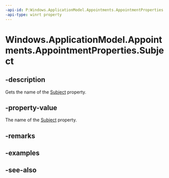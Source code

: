 ```yaml
---
-api-id: P:Windows.ApplicationModel.Appointments.AppointmentProperties.Subject
-api-type: winrt property
---
```


<!-- Property syntax
public string Subject { get; }
-->

# Windows.ApplicationModel.Appointments.AppointmentProperties.Subject

## -description
Gets the name of the [Subject](appointment_subject.md) property.

## -property-value
The name of the [Subject](appointment_subject.md) property.

## -remarks

## -examples

## -see-also
